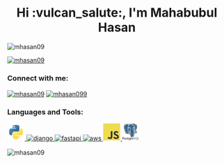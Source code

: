 <h1 align="center">Hi :vulcan_salute:, I'm Mahabubul Hasan</h1>
<!-- <h3 align="center">Wannabe Russ Hanneman</h3> -->

<p align="left"> <img src="https://komarev.com/ghpvc/?username=mhasan09&label=Profile%20views&color=0e75b6&style=flat" alt="mhasan09" /> </p>

<p align="left"> <a href="https://twitter.com/mhasan09" target="blank"><img src="https://img.shields.io/twitter/follow/mhasan09?logo=twitter&style=for-the-badge" alt="mhasan09" /></a> </p>

<h3 align="left">Connect with me:</h3>
<p align="left">
<a href="https://twitter.com/mhasan09" target="blank"><img align="center" src="https://raw.githubusercontent.com/rahuldkjain/github-profile-readme-generator/master/src/images/icons/Social/twitter.svg" alt="mhasan09" height="30" width="40" /></a>
<a href="https://linkedin.com/in/mhasan099" target="blank"><img align="center" src="https://raw.githubusercontent.com/rahuldkjain/github-profile-readme-generator/master/src/images/icons/Social/linked-in-alt.svg" alt="mhasan099" height="30" width="40" /></a>
</p>

<h3 align="left">Languages and Tools:</h3>

<p align="left"> 

  <a href="https://www.python.org" target="_blank"> <img src="https://raw.githubusercontent.com/devicons/devicon/master/icons/python/python-original.svg" alt="python" width="40" height="40"/> </a>
  <a href="https://www.djangoproject.com/" target="_blank"> <img src="https://cdn.worldvectorlogo.com/logos/django.svg" alt="django" width="40" height="40"/> </a>
  <a href="https://fastapi.tiangolo.com/" target="_blank"> <img src="https://cdn.worldvectorlogo.com/logos/fastapi.svg" alt="fastapi" width="40" height="40"/> </a>
   <a href="https://www.docker.com" target="_blank"> <img src="https://img.icons8.com/color/344/docker.png" alt="aws" width="40" height="40"/> </a>
<a href="https://developer.mozilla.org/en-US/docs/Web/JavaScript" target="_blank"> <img src="https://raw.githubusercontent.com/devicons/devicon/master/icons/javascript/javascript-original.svg" alt="javascript" width="40" height="40"/> </a>
<a href="https://www.postgresql.org" target="_blank"><img src="https://raw.githubusercontent.com/devicons/devicon/master/icons/postgresql/postgresql-original-wordmark.svg" alt="postgresql" width="40" height="40"/> </a>  

<p><img align="center" src="https://github-readme-streak-stats.herokuapp.com/?user=mhasan09&" alt="mhasan09" /></p>
